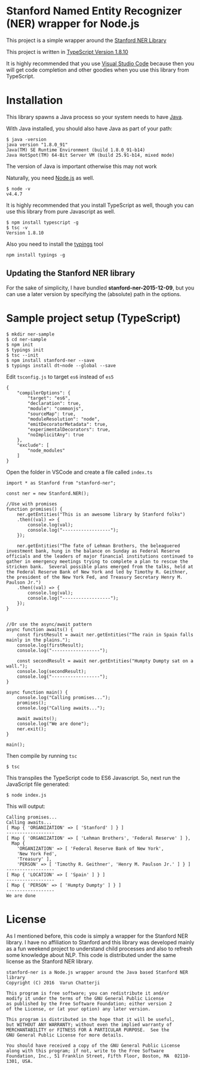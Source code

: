 # Stanford Named Entity Recognizer (NER) wrapper for Node.js

This project is a simple wrapper around the [Stanford NER Library](http://nlp.stanford.edu/software/CRF-NER.shtml)

This project is written in [TypeScript Version 1.8.10](https://www.typescriptlang.org/)

It is highly recommended that you use [Visual Studio Code](https://code.visualstudio.com/) because then you will get code completion and other 
goodies when you use this library from TypeScript.

# Installation

This library spawns a Java process so your system needs to have [Java](https://java.com/en/download/).

With Java installed, you should also have Java as part of your path:

```
$ java -version
java version "1.8.0_91"
Java(TM) SE Runtime Environment (build 1.8.0_91-b14)
Java HotSpot(TM) 64-Bit Server VM (build 25.91-b14, mixed mode)
```

The version of Java is important otherwise this may not work

Naturally, you need [Node.js](https://nodejs.org/en/) as well.

```
$ node -v
v4.4.7
```

It is highly recommended that you install TypeScript as well, though you can use this library from pure Javascript as well.
```
$ npm install typescript -g
$ tsc -v
Version 1.8.10
```

Also you need to install the [typings](https://github.com/typings/typings) tool
```
npm install typings -g
```

## Updating the Stanford NER library

For the sake of simplicity, I have bundled **stanford-ner-2015-12-09**, but you can use a later version by specifying the (absolute) path in the options.

# Sample project setup (TypeScript)
```
$ mkdir ner-sample
$ cd ner-sample
$ npm init
$ typings init
$ tsc --init
$ npm install stanford-ner --save
$ typings install dt~node --global --save
```

Edit `tsconfig.js` to target `es6` instead of `es5`
```
{
    "compilerOptions": {
        "target": "es6",
        "declaration": true,
        "module": "commonjs",
        "sourceMap": true,
        "moduleResolution": "node",
        "emitDecoratorMetadata": true,
        "experimentalDecorators": true,
        "noImplicitAny": true
    },
    "exclude": [
        "node_modules"
    ]
}
``` 

Open the folder in VSCode and create a file called `index.ts`
```
import * as Stanford from "stanford-ner";

const ner = new Stanford.NER();

//Use with promises
function promises() {
    ner.getEntities("This is an awesome library by Stanford folks")
    .then((val) => {
        console.log(val);
        console.log("------------------");
    });

    ner.getEntities("The fate of Lehman Brothers, the beleaguered investment bank, hung in the balance on Sunday as Federal Reserve officials and the leaders of major financial institutions continued to gather in emergency meetings trying to complete a plan to rescue the stricken bank.  Several possible plans emerged from the talks, held at the Federal Reserve Bank of New York and led by Timothy R. Geithner, the president of the New York Fed, and Treasury Secretary Henry M. Paulson Jr.")
    .then((val) => {
        console.log(val);
        console.log("------------------");
    });
}


//Or use the async/await pattern
async function awaits() {
    const firstResult = await ner.getEntities("The rain in Spain falls mainly in the plains.");
    console.log(firstResult);
    console.log("------------------");
    
    const secondResult = await ner.getEntities("Humpty Dumpty sat on a wall.");
    console.log(secondResult);
    console.log("------------------");
}

async function main() {
    console.log("Calling promises...");
    promises();
    console.log("Calling awaits...");
    
    await awaits();
    console.log("We are done");
    ner.exit();
}

main();
```

Then compile by running `tsc`
```
$ tsc
```

This transpiles the TypeScript code to ES6 Javascript. So, next run the JavaScript file generated:
```
$ node index.js
```

This will output:
```
Calling promises...
Calling awaits...
[ Map { 'ORGANIZATION' => [ 'Stanford' ] } ]
------------------
[ Map { 'ORGANIZATION' => [ 'Lehman Brothers', 'Federal Reserve' ] },
  Map {
    'ORGANIZATION' => [ 'Federal Reserve Bank of New York',
    'New York Fed',
    'Treasury' ],
    'PERSON' => [ 'Timothy R. Geithner', 'Henry M. Paulson Jr.' ] } ]
------------------
[ Map { 'LOCATION' => [ 'Spain' ] } ]
------------------
[ Map { 'PERSON' => [ 'Humpty Dumpty' ] } ]
------------------
We are done
```

# License

As I mentioned before, this code is simply a wrapper for the Stanford NER library. I have no affiliation to Stanford and this library was developed mainly as a fun weekend project to understand child processes and also 
to refresh some knowledge about NLP. This code is distributed under the same license as the Stanford NER library.

```
stanford-ner is a Node.js wrapper around the Java based Stanford NER library
Copyright (C) 2016  Varun Chatterji

This program is free software; you can redistribute it and/or
modify it under the terms of the GNU General Public License
as published by the Free Software Foundation; either version 2
of the License, or (at your option) any later version.

This program is distributed in the hope that it will be useful,
but WITHOUT ANY WARRANTY; without even the implied warranty of
MERCHANTABILITY or FITNESS FOR A PARTICULAR PURPOSE.  See the
GNU General Public License for more details.

You should have received a copy of the GNU General Public License
along with this program; if not, write to the Free Software
Foundation, Inc., 51 Franklin Street, Fifth Floor, Boston, MA  02110-1301, USA.
```
